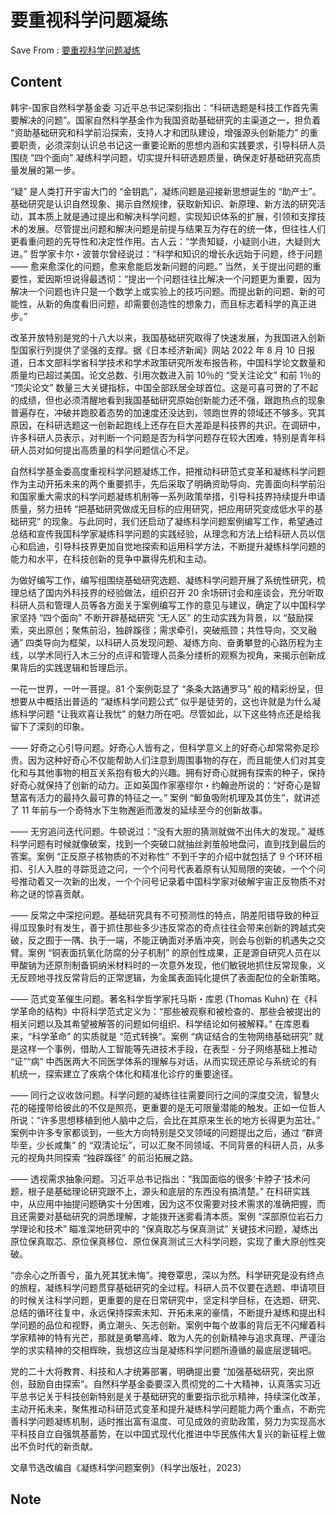 # 要重视科学问题凝练
Save From : [要重视科学问题凝练](https://mp.weixin.qq.com/s/J9nDtGukXSFz4xvLmUSp9A) 

## Content
韩宇-国家自然科学基金委
习近平总书记深刻指出：“科研选题是科技工作首先需要解决的问题”。国家自然科学基金作为我国资助基础研究的主渠道之一，担负着 “资助基础研究和科学前沿探索，支持人才和团队建设，增强源头创新能力” 的重要职责，必须深刻认识总书记这一重要论断的思想内涵和实践要求，引导科研人员围绕 “四个面向” 凝练科学问题，切实提升科研选题质量，确保走好基础研究高质量发展的第一步。

“疑” 是人类打开宇宙大门的 “金钥匙”，凝练问题是迎接新思想诞生的 “助产士”。基础研究是认识自然现象、揭示自然规律，获取新知识、新原理、新方法的研究活动，其本质上就是通过提出和解决科学问题，实现知识体系的扩展，引领和支撑技术的发展。尽管提出问题和解决问题是前提与结果互为存在的统一体，但往往人们更看重问题的先导性和决定性作用。古人云：“学贵知疑，小疑则小进，大疑则大进。” 哲学家卡尔・波普尔曾经说过：“科学和知识的增长永远始于问题，终于问题 —— 愈来愈深化的问题，愈来愈能启发新问题的问题。” 当然，关于提出问题的重要性，爱因斯坦说得最透彻：“提出一个问题往往比解决一个问题更为重要，因为解决一个问题也许只是一个数学上或实验上的技巧问题。而提出新的问题、新的可能性，从新的角度看旧问题，却需要创造性的想象力，而且标志着科学的真正进步。”

改革开放特别是党的十八大以来，我国基础研究取得了快速发展，为我国进入创新型国家行列提供了坚强的支撑。据《日本经济新闻》网站 2022 年 8 月 10 日报道，日本文部科学省科学技术和学术政策研究所发布报告称，中国科学论文数量和质量均已超过美国。论文总数、引用次数进入前 10％的 “受关注论文” 和前 1％的 “顶尖论文” 数量三大关键指标，中国全部跃居全球首位。这是可喜可贺的了不起的成绩，但也必须清醒地看到我国基础研究原始创新能力还不强，跟跑热点的现象普遍存在，冲破并跑胶着态势的加速度还没达到，领跑世界的领域还不够多。究其原因，在科研选题这一创新起跑线上还存在巨大差距是科技界的共识。在调研中，许多科研人员表示，对判断一个问题是否为科学问题存在较大困难，特别是青年科研人员对如何提出高质量的科学问题信心不足。

自然科学基金委高度重视科学问题凝练工作，把推动科研范式变革和凝练科学问题作为主动开拓未来的两个重要抓手，先后采取了明确资助导向、完善面向科学前沿和国家重大需求的科学问题凝练机制等一系列政策举措，引导科技界持续提升申请质量，努力扭转 “把基础研究做成无目标的应用研究，把应用研究变成低水平的基础研究” 的现象。与此同时，我们还启动了凝练科学问题案例编写工作，希望通过总结和宣传我国科学家凝练科学问题的实践经验，从理念和方法上给科研人员以信心和启迪，引导科技界更加自觉地探索和运用科学方法，不断提升凝练科学问题的能力和水平，在科技创新的竞争中赢得先机和主动。

为做好编写工作，编写组围绕基础研究选题、凝练科学问题开展了系统性研究，梳理总结了国内外科技界的经验做法，组织召开 20 余场研讨会和座谈会，充分听取科研人员和管理人员等各方面关于案例编写工作的意见与建议，确定了以中国科学家坚持 “四个面向” 不断开辟基础研究 “无人区” 的生动实践为背景，以 “鼓励探索，突出原创；聚焦前沿，独辟蹊径；需求牵引，突破瓶颈；共性导向，交叉融通” 四类导向为框架，以科研人员发现问题、凝练方向、奋勇攀登的心路历程为主线，以学术同行入木三分的点评和管理人员条分缕析的观察为视角，来揭示创新成果背后的实践逻辑和哲理启示。

一花一世界，一叶一菩提。81 个案例彰显了 “条条大路通罗马” 般的精彩纷呈，但想要从中概括出普适的 “凝练科学问题公式” 似乎是徒劳的，这也许就是为什么凝练科学问题 “让我欢喜让我忧” 的魅力所在吧。尽管如此，以下这些特点还是给我留下了深刻的印象。

—— 好奇之心引导问题。好奇心人皆有之，但科学意义上的好奇心却常常弥足珍贵。因为这种好奇心不仅能帮助人们注意到周围事物的存在，而且能使人们对其变化和与其他事物的相互关系抱有极大的兴趣。拥有好奇心就拥有探索的种子，保持好奇心就保持了创新的动力。正如英国作家塞缪尔・约翰逊所说的：“好奇心是智慧富有活力的最持久最可靠的特征之一。” 案例 “䲟鱼吸附机理及其仿生”，就讲述了 11 年前与一个奇特水下生物邂逅而激发的延续至今的创新故事。

—— 无穷追问迭代问题。牛顿说过：“没有大胆的猜测就做不出伟大的发现。” 凝练科学问题有时候就像破案，找到一个突破口就抽丝剥茧般地盘问，直到找到最后的答案。案例 “正反原子核物质的不对称性” 不到千字的介绍中就包括了 9 个环环相扣、引人入胜的寻踪觅迹之问，一个个问号代表着原有认知局限的突破，一个个问号推动着又一次新的出发，一个个问号记录着中国科学家对破解宇宙正反物质不对称之谜的惊喜贡献。

—— 反常之中深挖问题。基础研究具有不可预测性的特点，阴差阳错导致的种豆得瓜现象时有发生，善于抓住那些多少违反常态的奇点往往会带来创新的跨越式突破，反之囿于一隅、执于一端，不能正确面对矛盾冲突，则会与创新的机遇失之交臂。案例 “铜表面抗氧化防腐的分子机制” 的原创性成果，正是源自研究人员在以甲酸钠为还原剂制备铜纳米材料时的一次意外发现，他们敏锐地抓住反常现象，义无反顾地寻找反常背后的正常逻辑，为金属表面钝化提供了表面配位的全新策略。

—— 范式变革催生问题。著名科学哲学家托马斯・库恩 (Thomas Kuhn) 在《科学革命的结构》中将科学范式定义为：“那些被观察和被检查的、那些会被提出的相关问题以及其希望被解答的问题如何组织、科学结论如何被解释。” 在库恩看来，“科学革命” 的实质就是 “范式转换”。案例 “病证结合的生物网络基础研究” 就是这样一个事例，借助人工智能等先进技术手段，在表型 - 分子网络基础上推动 “证”“病” 中西医两大不同医学体系的理解与对话，从而实现还原论与系统论的有机统一，探索建立了疾病个体化和精准化诊疗的重要途径。

—— 同行之议收敛问题。科学问题的凝练往往需要同行之间的深度交流，智慧火花的碰撞带给彼此的不仅是照亮，更重要的是无可限量潜能的触发。正如一位哲人所说：“许多思想移植到他人脑中之后，会比在其原来生长的地方长得更为茁壮。” 案例中许多专家都谈到，一些大方向特别是交叉领域的问题提出之后，通过 “群贤毕至，少长咸集” 的 “双清论坛”，可以汇聚不同领域、不同背景的科研人员，从多元的视角共同探索 “独辟蹊径” 的前沿拓展之路。

—— 透视需求抽象问题。习近平总书记指出：“我国面临的很多‘卡脖子’技术问题，根子是基础理论研究跟不上，源头和底层的东西没有搞清楚。” 在科研实践中，从应用中抽提问题确实十分困难，因为这不仅需要对技术需求的准确把握，而且还需要对基础研究的洞悉理解，才能拨开迷雾看清本质。案例 “深部原位岩石力学理论和技术” 瞄准深地研究中的 “保真取芯与保真测试” 关键技术问题，凝练出原位保真取芯、原位保真移位、原位保真测试三大科学问题，实现了重大原创性突破。

“亦余心之所善兮，虽九死其犹未悔”。掩卷覃思，深以为然。科学研究是没有终点的旅程，凝练科学问题贯穿基础研究的全过程。科研人员不仅要在选题、申请项目的时候关注科学问题，更重要的是在日常研究中，坚定科学目标，在选题、研究、总结的循环往复中，永远保持探索未知、开拓未来的豪情，不断提升凝练和提出科学问题的品位和视野，勇立潮头、矢志创新。案例中每个故事的背后无不闪耀着科学家精神的特有光芒，那就是勇攀高峰、敢为人先的创新精神与追求真理、严谨治学的求实精神的交相辉映，我想这应当是凝练科学问题所遵循的最底层逻辑吧。

党的二十大将教育、科技和人才统筹部署，明确提出要 “加强基础研究，突出原创，鼓励自由探索”。自然科学基金委要深入贯彻党的二十大精神，认真落实习近平总书记关于科技创新特别是关于基础研究的重要指示批示精神，持续深化改革，主动开拓未来，聚焦推动科研范式变革和提升凝练科学问题能力两个重点，不断完善科学问题凝练机制，适时推出富有温度、可见成效的资助政策，努力为实现高水平科技自立自强筑基蓄势，在以中国式现代化推进中华民族伟大复兴的新征程上做出不负时代的新贡献。

文章节选改编自《凝练科学问题案例》（科学出版社，2023）
## Note